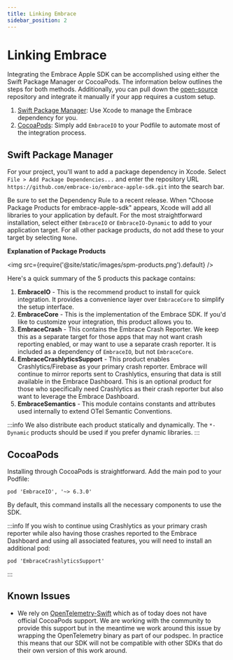 ```yaml
---
title: Linking Embrace
sidebar_position: 2
---
```


# Linking Embrace

Integrating the Embrace Apple SDK can be accomplished using either the Swift Package Manager or CocoaPods. The information below outlines the steps for both methods. Additionally, you can pull down the [open-source](https://github.com/embrace-io/embrace-apple-sdk) repository and integrate it manually if your app requires a custom setup.

1. [Swift Package Manager](/ios/open-source/linking-embrace/#swift-package-manager): Use Xcode to manage the Embrace dependency for you.
2. [CocoaPods](/ios/open-source/linking-embrace/#cocoapods): Simply add `EmbraceIO` to your Podfile to automate most of the integration process.

## Swift Package Manager

For your project, you'll want to add a package dependency in Xcode. Select `File > Add Package Dependencies...`
and enter the repository URL `https://github.com/embrace-io/embrace-apple-sdk.git` into the search bar.

Be sure to set the Dependency Rule to a recent release. When "Choose Package Products for embrace-apple-sdk" appears, Xcode will add all libraries to your application by default. For the most straightforward installation, select either `EmbraceIO` or `EmbraceIO-Dynamic` to add to your application target. For all other package products, do not add these to your target by selecting `None`.

**Explanation of Package Products**

<img src={require('@site/static/images/spm-products.png').default} />

Here's a quick summary of the 5 products this package contains:

1. **EmbraceIO** - This is the recommend product to install for quick
 integration. It provides a convenience layer over `EmbraceCore` to
 simplify the setup interface.
2. **EmbraceCore** - This is the implementation of the Embrace SDK.
If you'd like to customize your integration, this product allows you to.
3. **EmbraceCrash** - This contains the Embrace Crash Reporter. We keep this
as a separate target for those apps that may not want crash reporting enabled,
or may want to use a separate crash reporter. It is included as a dependency of
`EmbraceIO`, but not `EmbraceCore`.
4. **EmbraceCrashlyticsSupport** - This product enables Crashlytics/Firebase as
your primary crash reporter. Embrace will continue to mirror reports sent to Crashlytics,
ensuring that data is still available in the Embrace Dashboard. 
This is an optional product for those who specifically need Crashlytics as their crash
reporter but also want to leverage the Embrace Dashboard.
5. **EmbraceSemantics** - This module contains constants and attributes used internally
to extend OTel Semantic Conventions.

:::info
We also distribute each product statically and dynamically. The `*-Dynamic` products should
be used if you prefer dynamic libraries.
:::

## CocoaPods

Installing through CocoaPods is straightforward. Add the main pod to your Podfile:

```
pod 'EmbraceIO', '~> 6.3.0'
``` 

By default, this command installs all the necessary components to use the SDK.

:::info 
If you wish to continue using Crashlytics as your primary crash reporter while also
having those crashes reported to the Embrace Dashboard and using all associated features,
you will need to install an additional pod:
```
pod 'EmbraceCrashlyticsSupport'
```
:::


## Known Issues

* We rely on [OpenTelemetry-Swift](https://github.com/open-telemetry/opentelemetry-swift/) which as of today does not
have official CocoaPods support. We are working with the community to provide this support but in the meantime we
work around this issue by wrapping the OpenTelemetry binary as part of our podspec. In practice this means that our SDK
will not be compatible with other SDKs that do their own version of this work around.